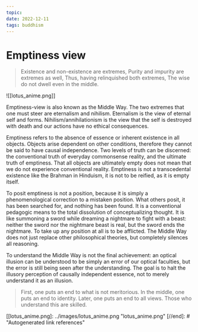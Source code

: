 ```yaml
---
topic:
date: 2022-12-11
tags: buddhism
---
```

# Emptiness view
>Existence and non-existence are extremes,
Purity and impurity are extremes as well,
Thus, having relinquished both extremes,
The wise do not dwell even in the middle.

![[lotus_anime.png]]

Emptiness-view is also known as the Middle Way. The two extremes that one must steer are eternalism and nihilism. Eternalism is the view of eternal self and forms. Nihilism/annihilationism is the view that the self is destroyed with death and our actions have no ethical consequences. 

Emptiness refers to the absence of essence or inherent existence in all objects. Objects arise dependent on other conditions, therefore they cannot be said to have causal independence. Two levels of truth can be discerned: the conventional truth of everyday commonsense reality, and the ultimate truth of emptiness. That all objects are ultimately empty does not mean that we do not experience conventional reality. Emptiness is not a transcedental existence like the Brahman in Hinduism, it is not to be reified, as it is empty itself.

To posit emptiness is not a position, because it is simply a phenomenological correction to a mistaken position. What others posit, it has been searched for, and nothing has been found. It is a conventional pedagogic means to the total dissolution of conceptualizing thought. It is like summoning a sword while dreaming a nightmare to fight with a beast: neither the sword nor the nightmare beast is real, but the sword ends the nightmare. To take up any position at all is to be afflicted. The Middle Way does not just replace other philosophical theories, but completely silences all reasoning.

To understand the Middle Way is not the final achievement: an optical illusion can be understood to be simply an error of our optical faculties, but the error is still being seen after the understanding. The goal is to halt the illusory perception of causally independent essence, not to merely understand it as an illusion.

>First, one puts an end to what is not meritorious. In the middle, one puts an end to identity. Later, one puts an end to all views. Those who understand this are skilled.

[//begin]: # "Autogenerated link references for markdown compatibility"
[[lotus_anime.png]: ../images/lotus_anime.png "lotus_anime.png"
[//end]: # "Autogenerated link references"